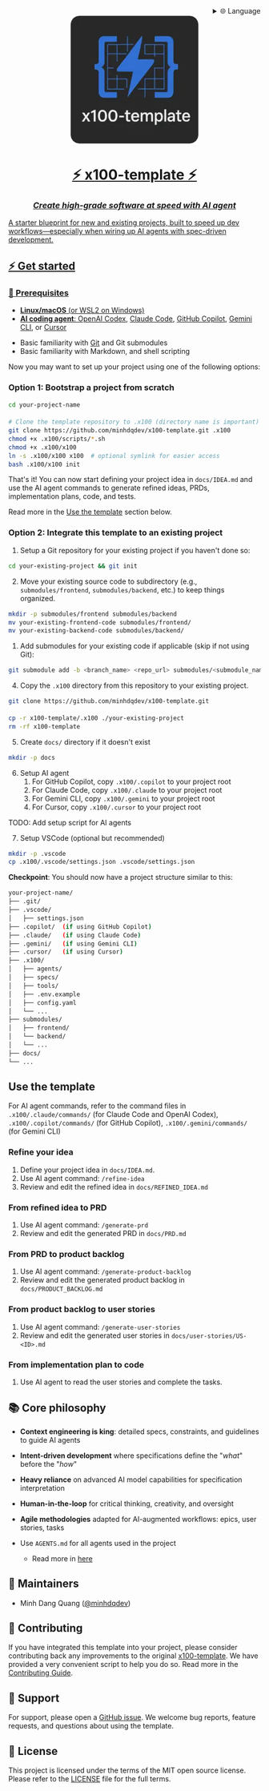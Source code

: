 <div align="right">
  <details>
    <summary >🌐 Language</summary>
    <div>
      <div align="center">
        <a href="https://openaitx.github.io/view.html?user=minhdqdev&project=x100-template&lang=en">English</a>
        | <a href="https://openaitx.github.io/view.html?user=minhdqdev&project=x100-template&lang=zh-CN">简体中文</a>
        | <a href="https://openaitx.github.io/view.html?user=minhdqdev&project=x100-template&lang=zh-TW">繁體中文</a>
        | <a href="https://openaitx.github.io/view.html?user=minhdqdev&project=x100-template&lang=ja">日本語</a>
        | <a href="https://openaitx.github.io/view.html?user=minhdqdev&project=x100-template&lang=ko">한국어</a>
        | <a href="https://openaitx.github.io/view.html?user=minhdqdev&project=x100-template&lang=hi">हिन्दी</a>
        | <a href="https://openaitx.github.io/view.html?user=minhdqdev&project=x100-template&lang=th">ไทย</a>
        | <a href="https://openaitx.github.io/view.html?user=minhdqdev&project=x100-template&lang=fr">Français</a>
        | <a href="https://openaitx.github.io/view.html?user=minhdqdev&project=x100-template&lang=de">Deutsch</a>
        | <a href="https://openaitx.github.io/view.html?user=minhdqdev&project=x100-template&lang=es">Español</a>
        | <a href="https://openaitx.github.io/view.html?user=minhdqdev&project=x100-template&lang=it">Italiano</a>
        | <a href="https://openaitx.github.io/view.html?user=minhdqdev&project=x100-template&lang=ru">Русский</a>
        | <a href="https://openaitx.github.io/view.html?user=minhdqdev&project=x100-template&lang=pt">Português</a>
        | <a href="https://openaitx.github.io/view.html?user=minhdqdev&project=x100-template&lang=nl">Nederlands</a>
        | <a href="https://openaitx.github.io/view.html?user=minhdqdev&project=x100-template&lang=pl">Polski</a>
        | <a href="https://openaitx.github.io/view.html?user=minhdqdev&project=x100-template&lang=ar">العربية</a>
        | <a href="https://openaitx.github.io/view.html?user=minhdqdev&project=x100-template&lang=fa">فارسی</a>
        | <a href="https://openaitx.github.io/view.html?user=minhdqdev&project=x100-template&lang=tr">Türkçe</a>
        | <a href="https://openaitx.github.io/view.html?user=minhdqdev&project=x100-template&lang=vi">Tiếng Việt</a>
        | <a href="https://openaitx.github.io/view.html?user=minhdqdev&project=x100-template&lang=id">Bahasa Indonesia</a>
        | <a href="https://openaitx.github.io/view.html?user=minhdqdev&project=x100-template&lang=as">অসমীয়া</
      </div>
    </div>
  </details>
</div>

<div align="center">
    <img src=".x100/media/x100-template-logo.webp"/>
    <h1>⚡️ x100-template ⚡️</h1>
    <h3><em>Create high-grade software at speed with AI agent</em></h3>
</div>

A starter blueprint for new and existing projects, built to speed up dev workflows—especially when wiring up AI agents with spec-driven development.


## ⚡️ Get started 

### 🔧 Prerequisites

- **Linux/macOS** (or WSL2 on Windows)
- **AI coding agent**: [OpenAI Codex](https://openai.com/codex/), [Claude Code](https://www.anthropic.com/claude-code), [GitHub Copilot](https://code.visualstudio.com/), [Gemini CLI](https://github.com/google-gemini/gemini-cli), or [Cursor](https://cursor.sh/)
<!-- - [uv](https://docs.astral.sh/uv/) for package management -->
<!-- - [Python 3.11+](https://www.python.org/downloads/) -->
- Basic familiarity with [Git](https://git-scm.com/downloads) and Git submodules
- Basic familiarity with Markdown, and shell scripting

Now you may want to set up your project using one of the following options:

### Option 1: Bootstrap a project from scratch

```bash
cd your-project-name

# Clone the template repository to .x100 (directory name is important)
git clone https://github.com/minhdqdev/x100-template.git .x100
chmod +x .x100/scripts/*.sh
chmod +x .x100/x100
ln -s .x100/x100 x100  # optional symlink for easier access
bash .x100/x100 init
```

That's it! You can now start defining your project idea in `docs/IDEA.md` and use the AI agent commands to generate refined ideas, PRDs, implementation plans, code, and tests.

Read more in the [Use the template](#use-the-template) section below.

### Option 2: Integrate this template to an existing project

1. Setup a Git repository for your existing project if you haven't done so:

```bash
cd your-existing-project && git init
```

2. Move your existing source code to subdirectory (e.g., `submodules/frontend`, `submodules/backend`, etc.) to keep things organized.

```bash
mkdir -p submodules/frontend submodules/backend
mv your-existing-frontend-code submodules/frontend/
mv your-existing-backend-code submodules/backend/
```

1. Add submodules for your existing code if applicable (skip if not using Git):

```bash
git submodule add -b <branch_name> <repo_url> submodules/<submodule_name>
```

4. Copy the `.x100` directory from this repository to your existing project.

```bash
git clone https://github.com/minhdqdev/x100-template.git

cp -r x100-template/.x100 ./your-existing-project
rm -rf x100-template
```

5. Create `docs/` directory if it doesn't exist

```bash
mkdir -p docs
```

6. Setup AI agent
   1. For GitHub Copilot, copy `.x100/.copilot` to your project root
   2. For Claude Code, copy `.x100/.claude` to your project root
   3. For Gemini CLI, copy `.x100/.gemini` to your project root
   4. For Cursor, copy `.x100/.cursor` to your project root

TODO: Add setup script for AI agents

7. Setup VSCode (optional but recommended)

```bash
mkdir -p .vscode
cp .x100/.vscode/settings.json .vscode/settings.json
```

**Checkpoint**: You should now have a project structure similar to this:

```bash
your-project-name/
├── .git/
├── .vscode/
│   ├── settings.json
├── .copilot/  (if using GitHub Copilot)
├── .claude/   (if using Claude Code)
├── .gemini/   (if using Gemini CLI)
├── .cursor/   (if using Cursor)
├── .x100/
│   ├── agents/
│   ├── specs/
│   ├── tools/
│   ├── .env.example
│   ├── config.yaml
│   └── ...
├── submodules/
│   ├── frontend/
│   └── backend/
│   └── ...
├── docs/
└── ...
```



## Use the template

For AI agent commands, refer to the command files in `.x100/.claude/commands/` (for Claude Code and OpenAI Codex), `.x100/.copilot/commands/` (for GitHub Copilot), `.x100/.gemini/commands/` (for Gemini CLI)

### Refine your idea
1. Define your project idea in `docs/IDEA.md`.
2. Use AI agent command: `/refine-idea`
3. Review and edit the refined idea in `docs/REFINED_IDEA.md`

### From refined idea to PRD
1. Use AI agent command: `/generate-prd`
2. Review and edit the generated PRD in `docs/PRD.md`

### From PRD to product backlog
1. Use AI agent command: `/generate-product-backlog`
2. Review and edit the generated product backlog in `docs/PRODUCT_BACKLOG.md`

### From product backlog to user stories
1. Use AI agent command: `/generate-user-stories`
2. Review and edit the generated user stories in `docs/user-stories/US-<ID>.md`

### From implementation plan to code
1. Use AI agent to read the user stories and complete the tasks.



## 📚 Core philosophy

- **Context engineering is king**: detailed specs, constraints, and guidelines to guide AI agents

- **Intent-driven development** where specifications define the "_what_" before the "_how_"
- **Heavy reliance** on advanced AI model capabilities for specification interpretation

- **Human-in-the-loop** for critical thinking, creativity, and oversight

- **Agile methodologies** adapted for AI-augmented workflows: epics, user stories, tasks

- Use `AGENTS.md` for all agents used in the project
  - Read more in [here](https://agents.md)

## 👥 Maintainers
- Minh Dang Quang ([@minhdqdev](https://github.com/minhdqdev))


## 🤝 Contributing
If you have integrated this template into your project, please consider contributing back any improvements to the original [x100-template](https://github.com/minhdqdev/x100-template). We have provided a very convenient script to help you do so. Read more in the [Contributing Guide](./.github/CONTRIBUTING.md).


## 💬 Support

For support, please open a [GitHub issue](https://github.com/minhdqdev/x100-template/issues/new). We welcome bug reports, feature requests, and questions about using the template.


## 📄 License

This project is licensed under the terms of the MIT open source license. Please refer to the [LICENSE](./.github/LICENSE) file for the full terms.
